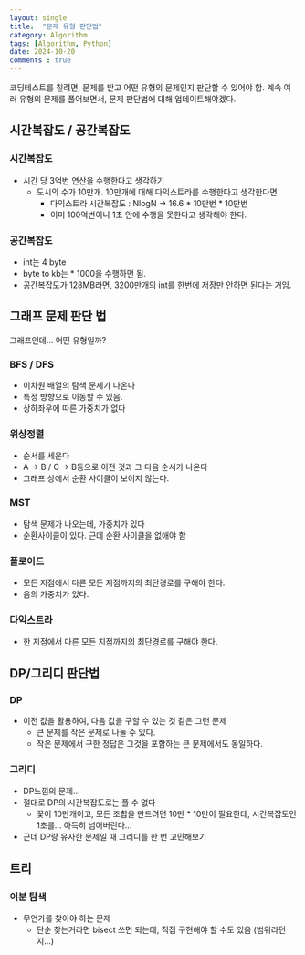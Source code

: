 ```yaml
---
layout: single
title:  "문제 유형 판단법"
category: Algorithm
tags: [Algorithm, Python]
date: 2024-10-20
comments : true
---
```


코딩테스트를 칠려면, 문제를 받고 어떤 유형의 문제인지 판단할 수 있어야 함.
계속 여러 유형의 문제를 풀어보면서, 문제 판단법에 대해 업데이트해야겠다.

## 시간복잡도 / 공간복잡도
### 시간복잡도
* 시간 당 3억번 연산을 수행한다고 생각하기
    * 도시의 수가 10만개. 10만개에 대해 다익스트라를 수행한다고 생각한다면
        * 다익스트라 시간복잡도 : NlogN -> 16.6 * 10만번 * 10만번
        * 이미 100억번이니 1초 안에 수행을 못한다고 생각해야 한다.
### 공간복잡도
* int는 4 byte
* byte to kb는 * 1000을 수행하면 됨.
* 공간복잡도가 128MB라면, 3200만개의 int를 한번에 저장만 안하면 된다는 거임.


## 그래프 문제 판단 법
그래프인데... 어떤 유형일까?

### BFS / DFS
* 이차원 배열의 탐색 문제가 나온다
* 특정 방향으로 이동할 수 있음.
* 상하좌우에 따른 가중치가 없다

### 위상정렬
* 순서를 세운다
* A -> B / C -> B등으로 이전 것과 그 다음 순서가 나온다
* 그래프 상에서 순환 사이클이 보이지 않는다.

### MST
* 탐색 문제가 나오는데, 가중치가 있다
* 순환사이클이 있다. 근데 순환 사이클을 없애야 함

### 플로이드
* 모든 지점에서 다른 모든 지점까지의 최단경로를 구해야 한다.
* 음의 가중치가 있다.

### 다익스트라
* 한 지점에서 다른 모든 지점까지의 최단경로를 구해야 한다.

## DP/그리디 판단법
### DP
* 이전 값을 활용하여, 다음 값을 구할 수 있는 것 같은 그런 문제
    * 큰 문제를 작은 문제로 나눌 수 있다.
    * 작은 문제에서 구한 정답은 그것을 포함하는 큰 문제에서도 동일하다.

### 그리디
* DP느낌의 문제...
* 절대로 DP의 시간복잡도로는 풀 수 없다
    * 꽃이 10만개이고, 모든 조합을 만드려면 10만 * 10만이 필요한데, 시간복잡도인 1초를... 아득히 넘어버린다...
* 근데 DP랑 유사한 문제일 때 그리디를 한 번 고민해보기

## 트리
### 이분 탐색
* 무언가를 찾아야 하는 문제
    * 단순 찾는거라면 bisect 쓰면 되는데, 직접 구현해야 할 수도 있음 (범위라던지...)